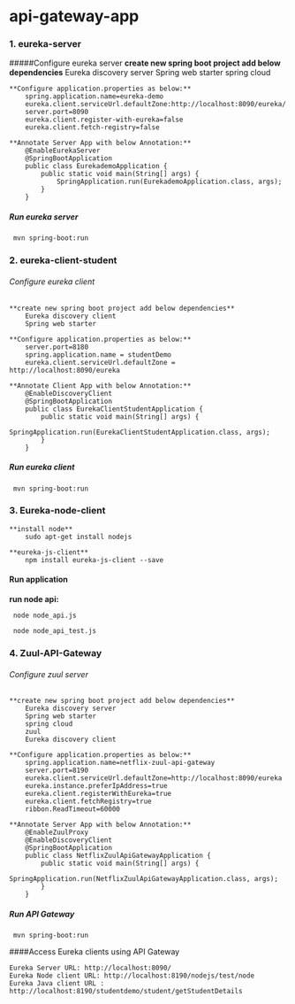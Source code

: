 # api-gateway-app

### 1. eureka-server


#####Configure eureka server
    **create new spring boot project add below dependencies**
        Eureka discovery server
        Spring web starter
        spring cloud
        
    **Configure application.properties as below:**
        spring.application.name=eureka-demo
        eureka.client.serviceUrl.defaultZone:http://localhost:8090/eureka/
        server.port=8090
        eureka.client.register-with-eureka=false
        eureka.client.fetch-registry=false
        
    **Annotate Server App with below Annotation:**
        @EnableEurekaServer
        @SpringBootApplication
        public class EurekademoApplication {
        	public static void main(String[] args) {
        		SpringApplication.run(EurekademoApplication.class, args);
        	}
        }

##### Run eureka server
  ``` mvn spring-boot:run```

### 2. eureka-client-student
	
###### Configure eureka client
    **create new spring boot project add below dependencies**
        Eureka discovery client
        Spring web starter
        
    **Configure application.properties as below:**
        server.port=8180
        spring.application.name = studentDemo
        eureka.client.serviceUrl.defaultZone = http://localhost:8090/eureka
        
    **Annotate Client App with below Annotation:**
        @EnableDiscoveryClient
        @SpringBootApplication
        public class EurekaClientStudentApplication {
        	public static void main(String[] args) {
        		SpringApplication.run(EurekaClientStudentApplication.class, args);
        	}
        }
##### Run eureka client
  ``` mvn spring-boot:run```

### 3. Eureka-node-client
    **install node**
        sudo apt-get install nodejs

    **eureka-js-client**
        npm install eureka-js-client --save

#### Run application
 **run node api:**
 
  ``` node node_api.js```
  
  ``` node node_api_test.js```

### 4. Zuul-API-Gateway

###### Configure zuul server
    **create new spring boot project add below dependencies**
        Eureka discovery server
        Spring web starter
        spring cloud
        zuul
        Eureka discovery client
        
    **Configure application.properties as below:**
        spring.application.name=netflix-zuul-api-gateway
        server.port=8190
        eureka.client.serviceUrl.defaultZone=http://localhost:8090/eureka
        eureka.instance.preferIpAddress=true
        eureka.client.registerWithEureka=true
        eureka.client.fetchRegistry=true
        ribbon.ReadTimeout=60000
        
    **Annotate Server App with below Annotation:**
        @EnableZuulProxy
        @EnableDiscoveryClient
        @SpringBootApplication
        public class NetflixZuulApiGatewayApplication {
        	public static void main(String[] args) {
        		SpringApplication.run(NetflixZuulApiGatewayApplication.class, args);
        	}
        }

##### Run API Gateway
  ``` mvn spring-boot:run```

####Access Eureka clients using API Gateway   
``` 
Eureka Server URL: http://localhost:8090/
Eureka Node client URL: http://localhost:8190/nodejs/test/node
Eureka Java client URL : http://localhost:8190/studentdemo/student/getStudentDetails
```


